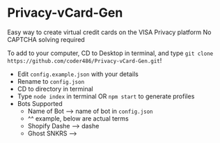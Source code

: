 # Privacy-vCard-Gen
Easy way to create virtual credit cards on the VISA Privacy platform
No CAPTCHA solving required

To add to your computer, CD to Desktop in terminal, and type `git clone https://github.com/coder486/Privacy-vCard-Gen.git`!

- Edit `config.example.json` with your details
- Rename to `config.json`
- CD to directory in terminal
- Type `node index` in terminal OR `npm start` to generate profiles
- Bots Supported
	- Name of Bot --> name of bot in `config.json`
	- ^^ example, below are actual terms
	- Shopify Dashe --> dashe
	- Ghost SNKRS -->